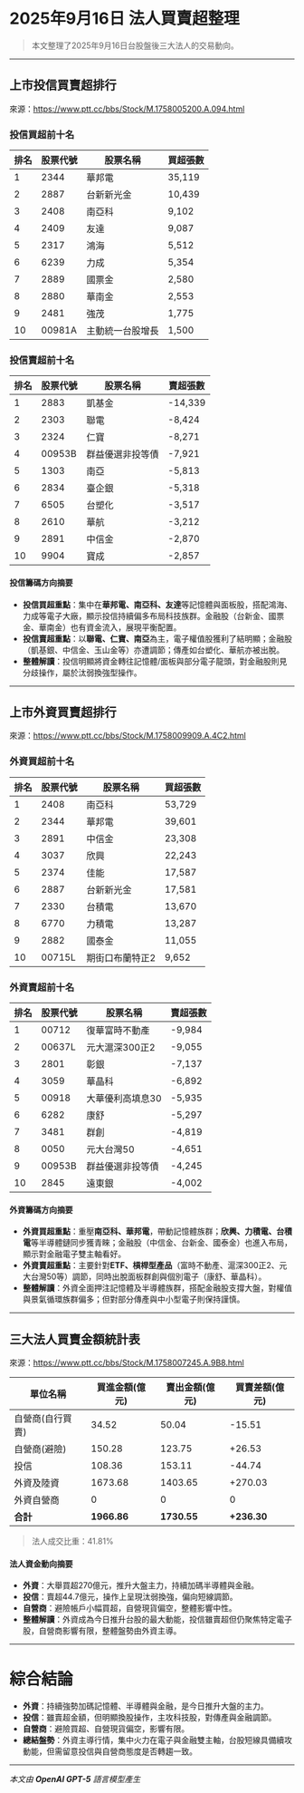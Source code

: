 # 2025年9月16日 法人買賣超整理

>本文整理了2025年9月16日台股盤後三大法人的交易動向。

---

## 上市投信買賣超排行
來源：<https://www.ptt.cc/bbs/Stock/M.1758005200.A.094.html>

### 投信買超前十名
| 排名 | 股票代號 | 股票名稱   | 買超張數 |
|------|----------|------------|----------|
| 1    | 2344     | 華邦電     | 35,119   |
| 2    | 2887     | 台新新光金 | 10,439   |
| 3    | 2408     | 南亞科     | 9,102    |
| 4    | 2409     | 友達       | 9,087    |
| 5    | 2317     | 鴻海       | 5,512    |
| 6    | 6239     | 力成       | 5,354    |
| 7    | 2889     | 國票金     | 2,580    |
| 8    | 2880     | 華南金     | 2,553    |
| 9    | 2481     | 強茂       | 1,775    |
| 10   | 00981A   | 主動統一台股增長 | 1,500  |

### 投信賣超前十名
| 排名 | 股票代號 | 股票名稱   | 賣超張數 |
|------|----------|------------|----------|
| 1    | 2883     | 凱基金     | -14,339  |
| 2    | 2303     | 聯電       | -8,424   |
| 3    | 2324     | 仁寶       | -8,271   |
| 4    | 00953B   | 群益優選非投等債 | -7,921  |
| 5    | 1303     | 南亞       | -5,813   |
| 6    | 2834     | 臺企銀     | -5,318   |
| 7    | 6505     | 台塑化     | -3,517   |
| 8    | 2610     | 華航       | -3,212   |
| 9    | 2891     | 中信金     | -2,870   |
| 10   | 9904     | 寶成       | -2,857   |

#### 投信籌碼方向摘要
- **投信買超重點**：集中在**華邦電、南亞科、友達**等記憶體與面板股，搭配鴻海、力成等電子大廠，顯示投信持續偏多布局科技族群。金融股（台新金、國票金、華南金）也有資金流入，展現平衡配置。
- **投信賣超重點**：以**聯電、仁寶、南亞**為主，電子權值股獲利了結明顯；金融股（凱基銀、中信金、玉山金等）亦遭調節；傳產如台塑化、華航亦被出脫。
- **整體解讀**：投信明顯將資金轉往記憶體/面板與部分電子龍頭，對金融股則見分歧操作，屬於汰弱換強型操作。

---

## 上市外資買賣超排行
來源：<https://www.ptt.cc/bbs/Stock/M.1758009909.A.4C2.html>

### 外資買超前十名
| 排名 | 股票代號 | 股票名稱   | 買超張數 |
|------|----------|------------|----------|
| 1    | 2408     | 南亞科     | 53,729   |
| 2    | 2344     | 華邦電     | 39,601   |
| 3    | 2891     | 中信金     | 23,308   |
| 4    | 3037     | 欣興       | 22,243   |
| 5    | 2374     | 佳能       | 17,587   |
| 6    | 2887     | 台新新光金 | 17,581   |
| 7    | 2330     | 台積電     | 13,670   |
| 8    | 6770     | 力積電     | 13,287   |
| 9    | 2882     | 國泰金     | 11,055   |
| 10   | 00715L   | 期街口布蘭特正2 | 9,652  |

### 外資賣超前十名
| 排名 | 股票代號 | 股票名稱   | 賣超張數 |
|------|----------|------------|----------|
| 1    | 00712    | 復華富時不動產 | -9,984   |
| 2    | 00637L   | 元大滬深300正2 | -9,055   |
| 3    | 2801     | 彰銀       | -7,137   |
| 4    | 3059     | 華晶科     | -6,892   |
| 5    | 00918    | 大華優利高填息30 | -5,935   |
| 6    | 6282     | 康舒       | -5,297   |
| 7    | 3481     | 群創       | -4,819   |
| 8    | 0050     | 元大台灣50 | -4,651   |
| 9    | 00953B   | 群益優選非投等債 | -4,245 |
| 10   | 2845     | 遠東銀     | -4,002   |

#### 外資籌碼方向摘要
- **外資買超重點**：重壓**南亞科、華邦電**，帶動記憶體族群；**欣興、力積電、台積電**等半導體鏈同步獲青睞；金融股（中信金、台新金、國泰金）也進入布局，顯示對金融電子雙主軸看好。
- **外資賣超重點**：主要針對**ETF、槓桿型產品**（富時不動產、滬深300正2、元大台灣50等）調節，同時出脫面板群創與個別電子（康舒、華晶科）。
- **整體解讀**：外資全面押注記憶體及半導體族群，搭配金融股支撐大盤，對權值與景氣循環族群偏多；但對部分傳產與中小型電子則保持謹慎。

---

## 三大法人買賣金額統計表
來源：<https://www.ptt.cc/bbs/Stock/M.1758007245.A.9B8.html>

| 單位名稱           | 買進金額(億元) | 賣出金額(億元) | 買賣差額(億元) |
|--------------------|----------------|----------------|----------------|
| 自營商(自行買賣)   | 34.52          | 50.04          | -15.51         |
| 自營商(避險)       | 150.28         | 123.75         | +26.53         |
| 投信               | 108.36         | 153.11         | -44.74         |
| 外資及陸資         | 1673.68        | 1403.65        | +270.03        |
| 外資自營商         | 0              | 0              | 0              |
| **合計**           | **1966.86**    | **1730.55**    | **+236.30**    |

> 法人成交比重：41.81%

#### 法人資金動向摘要
- **外資**：大舉買超270億元，推升大盤主力，持續加碼半導體與金融。
- **投信**：賣超44.7億元，操作上呈現汰弱換強，偏向短線調節。
- **自營商**：避險帳戶小幅買超，自營現貨偏空，整體影響中性。
- **整體解讀**：外資成為今日推升台股的最大動能，投信雖賣超但仍聚焦特定電子股，自營商影響有限，整體盤勢由外資主導。

---

# 綜合結論
- **外資**：持續強勢加碼記憶體、半導體與金融，是今日推升大盤的主力。
- **投信**：雖賣超金額，但明顯換股操作，主攻科技股，對傳產與金融調節。
- **自營商**：避險買超、自營現貨偏空，影響有限。
- **總結盤勢**：外資主導行情，集中火力在電子與金融雙主軸，台股短線具備續攻動能，但需留意投信與自營商態度是否轉趨一致。

---

*本文由 **OpenAI GPT-5** 語言模型產生*
